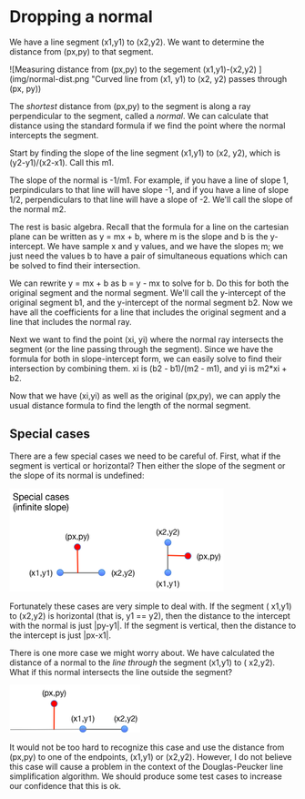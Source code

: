 # Dropping a normal

We have a line segment (x1,y1) to (x2,y2). We want to determine the
distance from (px,py) to that segment.

![Measuring distance from (px,py) to the segement (x1,y1)-(x2,y2)
](img/normal-dist.png
"Curved line from (x1, y1) to (x2, y2) passes through (px, py))

The *shortest* distance from (px,py) to the segment is along
a ray perpendicular to the segment, called a *normal*.
We can calculate that distance using the standard formula
if we find the point where the normal intercepts the segment.

Start by finding the slope of the line segment (x1,y1)
to (x2, y2), which is (y2-y1)/(x2-x1). Call this m1.

The slope of the normal is -1/m1. For example,
if you have a line of slope 1, perpindiculars to that
line will have slope -1, and if you have a line of slope
1/2, perpendiculars to that line will have a slope of -2. We'll call the
slope of the normal m2.

The rest is basic algebra. Recall that the formula for a line on the
cartesian plane can be written as y = mx + b, where m is the
slope and b
is the y-intercept. We have sample x and y values, and we have the
slopes m; we just need the values b to have a pair of simultaneous
equations which can be solved to find their intersection.

We can rewrite y = mx + b as b = y - mx to solve for b. Do this for both
the original segment and the normal segment. We'll call the y-intercept
of the original segment b1, and the y-intercept of the normal segment
b2. Now we have all the coefficients for a line that includes the
original segment and a line that includes the normal ray.

Next we want to find the point (xi, yi) where the normal ray intersects
the segment (or the line passing through the segment). Since we have the
formula for both in slope-intercept form, we can easily solve to find
their intersection by combining them. xi is (b2 - b1)/(m2 - m1), and yi
is m2*xi + b2.

Now that we have (xi,yi) as well as the original (px,py), we can apply
the usual distance formula to find the length of the normal segment.

## Special cases

There are a few special cases we need to be careful of. First, what if
the segment is vertical or horizontal? Then either the slope of the
segment or the slope of its normal is undefined:

![Special cases: undefined slope](img/normal-dist-special.png)

Fortunately these cases are very simple to deal with. If the segment (
x1,y1) to (x2,y2) is horizontal (that is, y1 == y2), then the distance
to the intercept with the normal is just |py-y1|. If the segment is
vertical, then the distance to the intercept is just
|px-x1|.

There is one more case we might worry about. We have calculated the
distance of a normal to the *line through* the segment (x1,y1) to (
x2,y2). What if this normal intersects the line outside the segment?

![Intersection outside of segment](img/normal-dist-outside.png)

It would not be too hard to recognize this case and use the distance
from (px,py) to one of the endpoints, (x1,y1) or (x2,y2). However, I do
not believe this case will cause a problem in the context of the
Douglas-Peucker line simplification algorithm. We should produce some
test cases to increase our confidence that this is ok. 